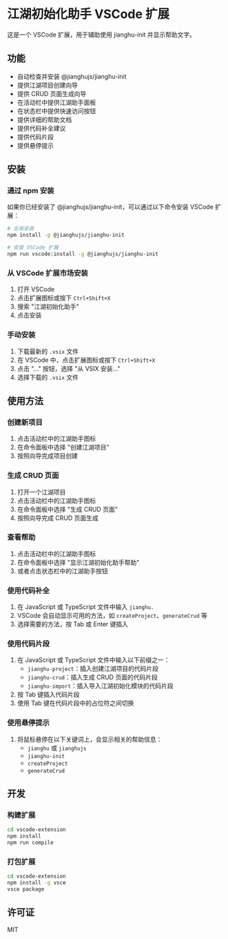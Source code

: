 # 江湖初始化助手 VSCode 扩展

这是一个 VSCode 扩展，用于辅助使用 jianghu-init 并显示帮助文字。

## 功能

- 自动检查并安装 @jianghujs/jianghu-init
- 提供江湖项目创建向导
- 提供 CRUD 页面生成向导
- 在活动栏中提供江湖助手面板
- 在状态栏中提供快速访问按钮
- 提供详细的帮助文档
- 提供代码补全建议
- 提供代码片段
- 提供悬停提示

## 安装

### 通过 npm 安装

如果你已经安装了 @jianghujs/jianghu-init，可以通过以下命令安装 VSCode 扩展：

```bash
# 全局安装
npm install -g @jianghujs/jianghu-init

# 安装 VSCode 扩展
npm run vscode:install -g @jianghujs/jianghu-init
```

### 从 VSCode 扩展市场安装

1. 打开 VSCode
2. 点击扩展图标或按下 `Ctrl+Shift+X`
3. 搜索 "江湖初始化助手"
4. 点击安装

### 手动安装

1. 下载最新的 `.vsix` 文件
2. 在 VSCode 中，点击扩展图标或按下 `Ctrl+Shift+X`
3. 点击 "..." 按钮，选择 "从 VSIX 安装..."
4. 选择下载的 `.vsix` 文件

## 使用方法

### 创建新项目

1. 点击活动栏中的江湖助手图标
2. 在命令面板中选择 "创建江湖项目"
3. 按照向导完成项目创建

### 生成 CRUD 页面

1. 打开一个江湖项目
2. 点击活动栏中的江湖助手图标
3. 在命令面板中选择 "生成 CRUD 页面"
4. 按照向导完成 CRUD 页面生成

### 查看帮助

1. 点击活动栏中的江湖助手图标
2. 在命令面板中选择 "显示江湖初始化助手帮助"
3. 或者点击状态栏中的江湖助手按钮

### 使用代码补全

1. 在 JavaScript 或 TypeScript 文件中输入 `jianghu.`
2. VSCode 会自动显示可用的方法，如 `createProject`、`generateCrud` 等
3. 选择需要的方法，按 Tab 或 Enter 键插入

### 使用代码片段

1. 在 JavaScript 或 TypeScript 文件中输入以下前缀之一：
   - `jianghu-project`：插入创建江湖项目的代码片段
   - `jianghu-crud`：插入生成 CRUD 页面的代码片段
   - `jianghu-import`：插入导入江湖初始化模块的代码片段
2. 按 Tab 键插入代码片段
3. 使用 Tab 键在代码片段中的占位符之间切换

### 使用悬停提示

1. 将鼠标悬停在以下关键词上，会显示相关的帮助信息：
   - `jianghu` 或 `jianghujs`
   - `jianghu-init`
   - `createProject`
   - `generateCrud`

## 开发

### 构建扩展

```bash
cd vscode-extension
npm install
npm run compile
```

### 打包扩展

```bash
cd vscode-extension
npm install -g vsce
vsce package
```

## 许可证

MIT 